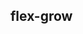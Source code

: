 ## flex-grow


<!-- CSSJSON.flex-grow.description -->

<!-- CSSJSON.flex-grow.syntax -->

<!-- CSSJSON.flex-grow.values -->

<!-- CSSJSON.flex-grow.defaultValue -->

<!-- CSSJSON.flex-grow.unixTags -->

<!-- CSSJSON.flex-grow.compatibility -->

<!-- CSSJSON.flex-grow.reference -->
